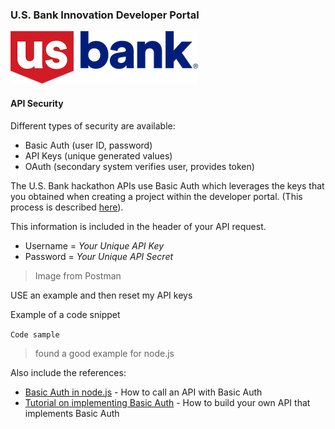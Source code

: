 ### U.S. Bank Innovation Developer Portal
![US Bank](../event/img/US_Bank_logo.png)

#### API Security
Different types of security are available:
- Basic Auth (user ID, password)
- API Keys (unique generated values)
- OAuth (secondary system verifies user, provides token)

The U.S. Bank hackathon APIs use Basic Auth which leverages the keys that you obtained when creating a project within the developer portal. (This process is described [here](../portal/getAPIKey.md)).

This information is included in the header of your API request.
- Username = *Your Unique API Key*
- Password = *Your Unique API Secret*

>Image from Postman

USE an example and then reset my API keys



Example of a code snippet

`Code sample`

> found a good example for node.js

Also include the references:
- [Basic Auth in node.js](https://dzone.com/articles/nodejs-call-https-basic) - How to call an API with Basic Auth
- [Tutorial on implementing Basic Auth](https://jasonwatmore.com/post/2018/09/24/nodejs-basic-authentication-tutorial-with-example-api) - How to build your own API that implements Basic Auth
